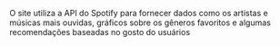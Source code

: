O site utiliza a API do Spotify para fornecer dados
como os artistas e músicas mais ouvidas, gráficos sobre os gêneros favoritos e algumas recomendações baseadas no gosto do usuários
